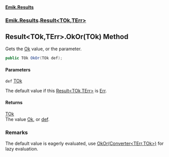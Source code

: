 #### [Emik.Results](index.md 'index')
### [Emik.Results](Emik.Results.md 'Emik.Results').[Result&lt;TOk,TErr&gt;](Result_TOk,TErr_.md 'Emik.Results.Result<TOk,TErr>')

## Result<TOk,TErr>.OkOr(TOk) Method

Gets the [Ok](Result_TOk,TErr_.Ok.md 'Emik.Results.Result<TOk,TErr>.Ok') value, or the parameter.

```csharp
public TOk OkOr(TOk def);
```
#### Parameters

<a name='Emik.Results.Result_TOk,TErr_.OkOr(TOk).def'></a>

`def` [TOk](Result_TOk,TErr_.md#Emik.Results.Result_TOk,TErr_.TOk 'Emik.Results.Result<TOk,TErr>.TOk')

The default value if this [Result&lt;TOk,TErr&gt;](Result_TOk,TErr_.md 'Emik.Results.Result<TOk,TErr>') is [Err](Result_TOk,TErr_.Err.md 'Emik.Results.Result<TOk,TErr>.Err').

#### Returns
[TOk](Result_TOk,TErr_.md#Emik.Results.Result_TOk,TErr_.TOk 'Emik.Results.Result<TOk,TErr>.TOk')  
The value [Ok](Result_TOk,TErr_.Ok.md 'Emik.Results.Result<TOk,TErr>.Ok'), or [def](Result_TOk,TErr_.OkOr.nYvSogDqeUX6Gg+aFqFBDg.md#Emik.Results.Result_TOk,TErr_.OkOr(TOk).def 'Emik.Results.Result<TOk,TErr>.OkOr(TOk).def').

### Remarks
  
The default value is eagerly evaluated, use [OkOr(Converter&lt;TErr,TOk&gt;)](Result_TOk,TErr_.OkOr.EgpBcG5c4SaY0LbCQokaKA.md 'Emik.Results.Result<TOk,TErr>.OkOr(System.Converter<TErr,TOk>)') for lazy evaluation.